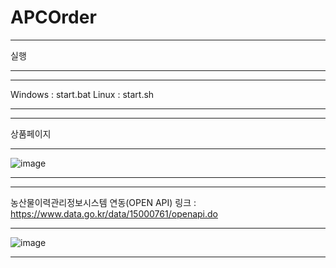 # APCOrder

---

실행

---

---

Windows : start.bat
Linux : start.sh 

---

--- 

상품페이지

---

![image](https://github.com/Korjw/APCOrder/assets/93375024/a03b29ff-b757-40b5-bfb0-f9f9aad77e44)

---

---

농산물이력관리정보시스템 연동(OPEN API)
링크 : https://www.data.go.kr/data/15000761/openapi.do

---

![image](https://github.com/Korjw/APCOrder/assets/93375024/f80d8c00-66c1-42d1-a5cc-c99bf21500cf)

---

